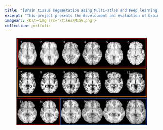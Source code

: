 ```yaml
---
title: "[Brain tissue segmentation using Multi-atlas and Deep learning approaches](https://github.com/Marshall-mk/MISA)"
excerpt: "This project presents the development and evaluation of brain tissue segmentation approaches for MRI scans, focusing on cerebrospinal fluid (CSF), grey matter (GM), and white matter (WM). Using the IBSR 18 dataset, multiple segmentation frameworks were implemented, including classical intensity-based methods, atlas-based techniques, and deep learning models. Preprocessing steps addressed heterogeneity in pixel sizes and intensity distributions. Classical approaches such as Expectation-Maximization (EM) algorithms achieved average Dice scores of 0.5586–0.8730 across tissues, with improved performance when incorporating label propagation and anatomical priors. Multi-atlas methods outperformed classical approaches, achieving average Dice scores between 0.8177–0.8541, demonstrating the effectiveness of leveraging prior spatial information. Deep learning models, particularly the 2.5D U-Net, delivered superior performance with average Dice scores ranging from 0.8892–0.9261, surpassing both classical and atlas-based approaches. The ensemble of top-performing models further improved accuracy, achieving the highest average Dice score of 0.9215 across all tissue types. The results highlight the robustness of the 2.5D U-Net for brain tissue segmentation, especially in handling the challenges posed by CSF segmentation due to intensity overlaps. This study underscores the potential of combining deep learning architectures with ensemble strategies for enhanced performance in medical image segmentation tasks.[Paper](/files/MISA_FINAL_REPORT_MKH_FF.pdf)" 
imageurl: <br/><img src='/files/MISA.png'>
collection: portfolio
---
```


<center><img src="/files/MISA.png"></center>
